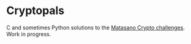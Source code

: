# Cryptopals

C and sometimes Python solutions to the [Matasano Crypto challenges](http://cryptopals.com/). Work in progress.
